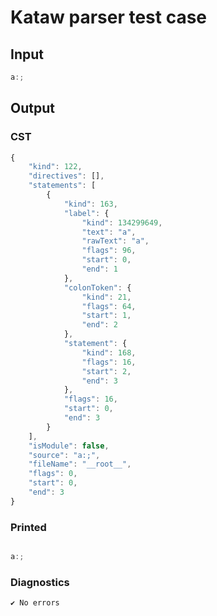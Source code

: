 # Kataw parser test case

## Input

`````js
a:;
`````

## Output

### CST

```javascript
{
    "kind": 122,
    "directives": [],
    "statements": [
        {
            "kind": 163,
            "label": {
                "kind": 134299649,
                "text": "a",
                "rawText": "a",
                "flags": 96,
                "start": 0,
                "end": 1
            },
            "colonToken": {
                "kind": 21,
                "flags": 64,
                "start": 1,
                "end": 2
            },
            "statement": {
                "kind": 168,
                "flags": 16,
                "start": 2,
                "end": 3
            },
            "flags": 16,
            "start": 0,
            "end": 3
        }
    ],
    "isModule": false,
    "source": "a:;",
    "fileName": "__root__",
    "flags": 0,
    "start": 0,
    "end": 3
}
```

### Printed

```javascript

a:;
```

### Diagnostics

```javascript
✔ No errors
```

